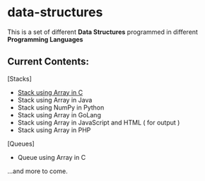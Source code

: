 # data-structures

This is a set of different **Data Structures** programmed in different **Programming Languages**

## Current Contents:

[Stacks]
- [Stack using Array in C](https://github.com/connect2sazad/data-structures/blob/master/ds_c/stack_using_array.c)
- Stack using Array in Java
- Stack using NumPy in Python
- Stack using Array in GoLang
- Stack using Array in JavaScript and HTML ( for output )
- Stack using Array in PHP

[Queues]
- Queue using Array in C


...and more to come.